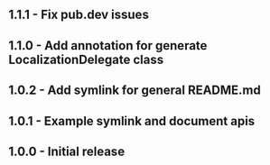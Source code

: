 ## 1.1.1 - Fix pub.dev issues
## 1.1.0 - Add annotation for generate LocalizationDelegate class
## 1.0.2 - Add symlink for general README.md
## 1.0.1 - Example symlink and document apis
## 1.0.0 - Initial release